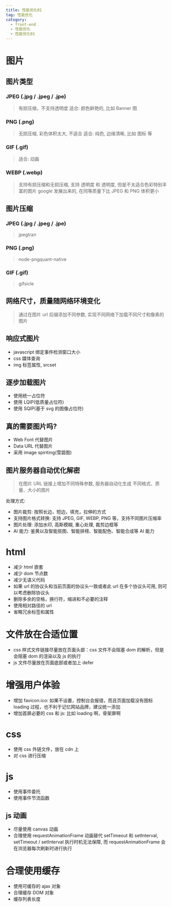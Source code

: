 ```yaml
---
title: 性能优化01
tag: 性能优化
catogory:
  - front-end
  - 性能优化
  - 性能优化01
---
```


# 图片

## 图片类型

### JPEG (.jpg / .jpeg / .jpe)

> 有损压缩，不支持透明度
> 适合: 颜色鲜艳的, 比如 Banner 图

### PNG (.png)

> 无损压缩, 彩色体积太大, 不适合
> 适合: 纯色, 边缘清晰, 比如 图标 等

### GIF (.gif)

> 适合: 动画

### WEBP (.webp)

> 支持有损压缩和无损压缩, 支持 透明度 和 透明度, 但是不太适合色彩特别丰富的图片
> google 发展出来的, 在同等质量下比 JPEG 和 PNG 体积更小

## 图片压缩

### JPEG (.jpg / .jpeg / .jpe)

> jpegtran

### PNG (.png)

> node-pngquant-native

### GIF (.gif)

> gifsicle

## 网络尺寸，质量随网络环境变化

> 通过在图片 url 后缀添加不同参数, 实现不同网络下加载不同尺寸和像素的图片

## 响应式图片

- javascript 绑定事件检测窗口大小
- css 媒体查询
- img 标签属性, srcset

## 逐步加载图片

- 使用统一占位符
- 使用 LQIP(低质量占位符)
- 使用 SQIP(基于 svg 的图像占位符)

## 真的需要图片吗?

- Web Font 代替图片
- Data URL 代替图片
- 采用 image spiriting(雪碧图)

## 图片服务器自动优化解密

> 在图片 URL 链接上增加不同特殊参数, 服务器自动化生成
> 不同格式、质量、大小的图片

处理方式:

- 图片裁剪: 按照长边，短边，填充，拉伸的方式
- 支持图片格式转换: 支持 JPEG, GIF, WEBP, PNG 等，支持不同图片压缩率
- 图片处理: 添加水印, 高斯模糊, 重心处理, 裁剪边框等
- AI 能力: 鉴黄以及智能抠图、智能排榜、智能配色、智能合成等 AI 能力

# html

- 减少 html 嵌套
- 减少 dom 节点数
- 减少无语义代码
- 如果 url 的协议头和当前页面的协议头一致或者此 url 在多个协议头可用, 则可以考虑删除协议头
- 删除多余的空格，换行符，缩进和不必要的注释
- 使用相对路径的 url
- 省略冗余标签和属性

# 文件放在合适位置

- css 样式文件链接尽量放在页面头部：css 文件不会阻塞 dom 的解析，但是会阻塞 dom 的渲染以及 js 的执行
- js 文件尽量放在页面底部或者加上 defer

# 增强用户体验

- 增加 favicon.ico: 如果不设置，控制台会报错，而且页面加载没有图标 loading 过程，也不利于记忆网站品牌，建议统一添加
- 增加首屏必要的 css 和 js: 比如 loading 啊，骨架屏啊

# css

- 使用 css 外链文件，放在 cdn 上
- 对 css 进行压缩

# js

- 使用事件委托
- 使用事件节流函数

## js 动画

- 尽量使用 canvas 动画
- 合理使用 requestAnimationFrame 动画替代 setTimeout 和 setInterval, setTimeout / setInterval 执行时机无法保障, 而 requestAnimationFrame 会在浏览器每次刷新时进行执行

# 合理使用缓存

- 使用可缓存的 ajax 对象
- 合理缓存 DOM 对象
- 缓存列表长度
